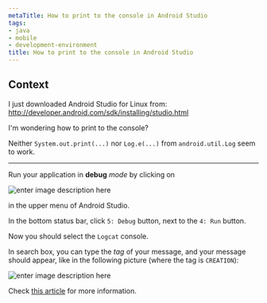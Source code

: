```yaml
---
metaTitle: How to print to the console in Android Studio
tags:
- java
- mobile
- development-environment
title: How to print to the console in Android Studio
---
```


## Context

I just downloaded Android Studio for Linux from: 
<http://developer.android.com/sdk/installing/studio.html>


I'm wondering how to print to the console?


Neither `System.out.print(...)` nor `Log.e(...)` from `android.util.Log` seem to work.



---

Run your application in **debug** *mode* by clicking on 


![enter image description here](https://i.stack.imgur.com/2oL50.png)


in the upper menu of Android Studio.


In the bottom status bar, click `5: Debug` button, next to the `4: Run` button.


Now you should select the `Logcat` console. 


In search box, you can type the *tag* of your message, and your message should appear, like in the following picture (where the tag is `CREATION`):


![enter image description here](https://i.stack.imgur.com/kMA4B.png)


Check [this article](https://developer.android.com/tools/debugging/debugging-studio.html) for more information.

